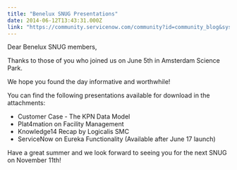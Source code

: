 ```yaml
---
title: "Benelux SNUG Presentations"
date: 2014-06-12T13:43:31.000Z
link: "https://community.servicenow.com/community?id=community_blog&sys_id=824d2229dbd0dbc01dcaf3231f9619d4"
---
```

<p>Dear Benelux SNUG members,</p><p></p><p>Thanks to those of you who joined us on June 5th in Amsterdam Science Park.</p><p>We hope you found the day informative and worthwhile!</p><p></p><p>You can find the following presentations available for download in the attachments:</p><ul><li>Customer Case - The KPN Data Model</li><li>Plat4mation on Facility Management</li><li>Knowledge14 Recap by Logicalis SMC</li><li>ServiceNow on Eureka Functionality (Available after June 17 launch)</li></ul><p></p><p>Have a great summer and we look forward to seeing you for the next SNUG on November 11th!</p>